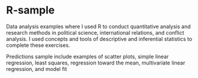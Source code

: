 # R-sample
Data analysis examples where I used R to conduct quantitative analysis and research methods in political science, international relations, and conflict analysis. I used concepts and tools of descriptive and inferential statistics to complete these exercises.

Predictions sample include examples of scatter plots, simple linear regression, least squares, regression toward the mean, multivariate linear regression, and model fit

